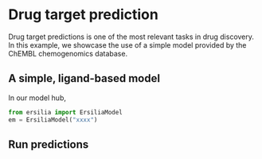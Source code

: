 # Drug target prediction

Drug target predictions is one of the most relevant tasks in drug discovery. In this example, we showcase the use of a simple model provided by the ChEMBL chemogenomics database.

## A simple, ligand-based model

In our model hub,

```python
from ersilia import ErsiliaModel
em = ErsiliaModel("xxxx")
```

## Run predictions
